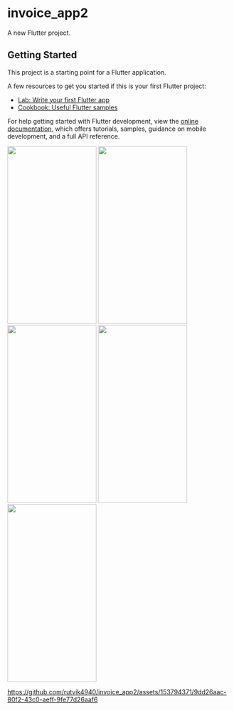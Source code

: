 # invoice_app2

A new Flutter project.

## Getting Started

This project is a starting point for a Flutter application.

A few resources to get you started if this is your first Flutter project:

- [Lab: Write your first Flutter app](https://docs.flutter.dev/get-started/codelab)
- [Cookbook: Useful Flutter samples](https://docs.flutter.dev/cookbook)

For help getting started with Flutter development, view the
[online documentation](https://docs.flutter.dev/), which offers tutorials,
samples, guidance on mobile development, and a full API reference.

<p>
  <img src="https://github.com/rutvik4940/invoice_app2/assets/153794371/62a24f49-ae74-41e4-a8a0-54878c9334de"
 height="400px" width="200px" />
  <img src="https://github.com/rutvik4940/invoice_app2/assets/153794371/08c25862-f8dc-4aa6-917c-58a340557233"
 height="400px" width="200px" />
  <img src="https://github.com/rutvik4940/invoice_app2/assets/153794371/736535f1-5a9a-4fd9-9a28-5659a3fb12b1"
 height="400px" width="200px" />
  <img src="https://github.com/rutvik4940/invoice_app2/assets/153794371/decc0a49-6db8-4f50-bd0a-80096c540f38"
 height="400px" width="200px" />
  <img src="https://github.com/rutvik4940/invoice_app2/assets/153794371/917acf5b-e729-4a1d-a040-aa0fe8a27a27"
 height="400px" width="200px" />

https://github.com/rutvik4940/invoice_app2/assets/153794371/9dd26aac-80f2-43c0-aeff-9fe77d26aaf6


</p>
